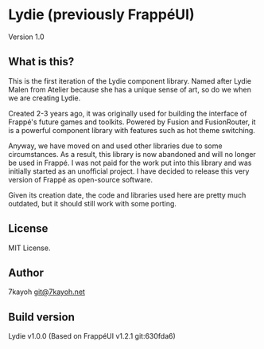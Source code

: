 # Lydie (previously FrappéUI)
Version 1.0

## What is this?
This is the first iteration of the Lydie component library. Named after Lydie Malen from Atelier because she has a unique sense of art, so do we when we are creating Lydie.

Created 2-3 years ago, it was originally used for building the interface of Frappé's future games and toolkits.
Powered by Fusion and FusionRouter, it is a powerful component library with features such as hot theme switching.

Anyway, we have moved on and used other libraries due to some circumstances. As a result, this library is now
abandoned and will no longer be used in Frappé. I was not paid for the work put into this library and was initially
started as an unofficial project. I have decided to release this very version of Frappé as open-source software.

Given its creation date, the code and libraries used here are pretty much outdated, but it should still work with some
porting.

## License
MIT License.

## Author
7kayoh <git@7kayoh.net>

## Build version
Lydie v1.0.0 (Based on FrappéUI v1.2.1 git:630fda6)